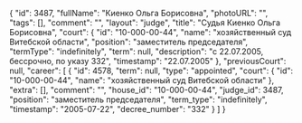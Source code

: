 {
    "id": 3487,
    "fullName": "Киенко Ольга Борисовна",
    "photoURL": "",
    "tags": [],
    "comment": "",
    "layout": "judge",
    "title": "Судья Киенко Ольга Борисовна",
    "court": {
        "id": "10-000-00-44",
        "name": "хозяйственный суд Витебской области",
        "position": "заместитель председателя",
        "termType": "indefinitely",
        "term": null,
        "description": "c 22.07.2005, бессрочно, по указу 332",
        "timestamp": "22.07.2005"
    },
    "previousCourt": null,
    "career": [
        {
            "id": 4578,
            "term": null,
            "type": "appointed",
            "court": {
                "id": "10-000-00-44",
                "name": "хозяйственный суд Витебской области"
            },
            "extra": [],
            "comment": "",
            "house_id": "10-000-00-44",
            "judge_id": 3487,
            "position": "заместитель председателя",
            "term_type": "indefinitely",
            "timestamp": "2005-07-22",
            "decree_number": "332"
        }
    ]
}